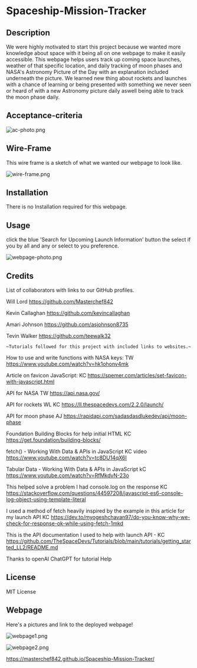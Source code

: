 # Spaceship-Mission-Tracker

## Description


We were highly motivated to start this project because we wanted more knowledge about space with it being all on one webpage to make it easily accessible. This webpage helps users track up coming space launches, weather of that specific location, and daily tracking of moon phases and NASA's Astronomy Picture of the Day with an explanation included underneath the picture. We learned new thing about rockets and launches with a chance of learning or being presented with something we never seen or heard of with a new Astronomy picture daily aswell being able to track the moon phase daily.


## Acceptance-criteria


![ac-photo.png](./images/ac-photo.png)


## Wire-Frame

This wire frame is a sketch of what we wanted our webpage to look like.

![wire-frame.png](./images/wireframe.png)

## Installation

There is no Installation required for this webpage.

## Usage

click the blue 'Search for Upcoming Launch Information' button the select if you by all and any or select to you preference.

![webpage-photo.png](./images/webpage.png)

## Credits

List of collaborators with links to our GitHub profiles.

Will Lord https://github.com/Masterchef842

Kevin Callaghan https://github.com/kevincallaghan 

Amari Johnson https://github.com/asjohnson8735

Tevin Walker https://github.com/teewalk32




    ~Tutorials followed for this project with included links to websites.~


How to use and write functions with NASA keys: TW https://www.youtube.com/watch?v=hk1ohonv4mk 

Article on favicon JavaScript: KC https://spemer.com/articles/set-favicon-with-javascript.html

API for NASA TW https://api.nasa.gov/

API for rockets WL KC https://ll.thespacedevs.com/2.2.0/launch/

API for moon phase AJ https://rapidapi.com/sadasdasdlukedev/api/moon-phase

 Foundation Building Blocks for help initial HTML KC https://get.foundation/building-blocks/

 fetch() - Working With Data & APIs in JavaScript KC video https://www.youtube.com/watch?v=tc8DU14qX6I

  Tabular Data - Working With Data & APIs in JavaScript kC https://www.youtube.com/watch?v=RfMkdvN-23o

  This helped solve a problem I had console.log on the response KC https://stackoverflow.com/questions/44597208/javascript-es6-console-log-object-using-template-literal

  I used a method of fetch heavily inspired by the example in this article for my launch API KC https://dev.to/myogeshchavan97/do-you-know-why-we-check-for-response-ok-while-using-fetch-1mkd

  This is the API documentation I used to help with launch API - KC https://github.com/TheSpaceDevs/Tutorials/blob/main/tutorials/getting_started_LL2/README.md

  Thanks to openAI ChatGPT for tutorial Help 

## License

MIT License 


## Webpage

Here's a pictures and link to the deployed webpage!


![webpage1.png](./images/webpage1.png)

![webpage2.png](./images/webpage2.png)

https://masterchef842.github.io/Spaceship-Mission-Tracker/
